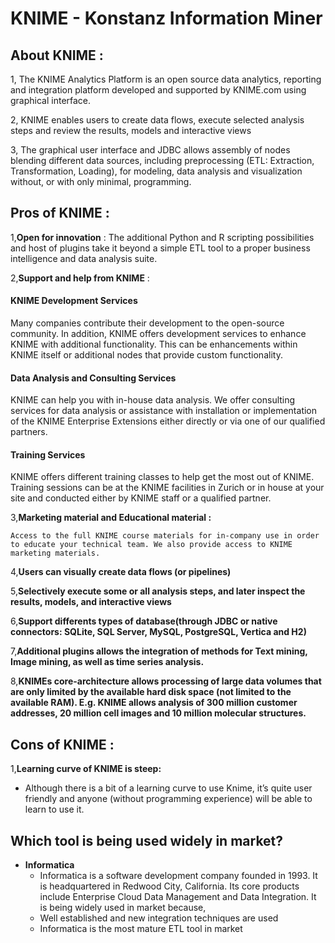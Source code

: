 # KNIME -  Konstanz Information Miner

## About KNIME :
         
   1, The KNIME Analytics Platform is an open source data analytics, reporting and integration platform developed and supported by KNIME.com using graphical interface.

   2, KNIME enables users to create data flows, execute selected analysis steps and review the results, models and interactive views
   
   3, The graphical user interface and JDBC allows assembly of nodes blending different data sources, including preprocessing (ETL: Extraction, Transformation, Loading), for modeling, data analysis and visualization without, or with only minimal, programming.

## Pros of KNIME :
              
1,**Open for innovation**     : 
     The additional Python and R scripting possibilities and host of plugins take it beyond a simple ETL tool to a proper       business intelligence and data analysis suite. 

    
2,**Support and help from KNIME** :
  #### KNIME Development Services
  Many companies contribute their development to the open-source community. In addition, KNIME offers development services to enhance KNIME with additional functionality. This can be enhancements within KNIME itself or additional nodes that provide custom functionality. 
  #### Data Analysis and Consulting Services
  KNIME can help you with in-house data analysis. We offer consulting services for data analysis or assistance with installation or implementation of the KNIME Enterprise Extensions either directly or via one of our qualified partners.
  #### Training Services
  KNIME offers different training classes to help get the most out of KNIME. Training sessions can be at the KNIME facilities in Zurich or in house at your site and conducted either by KNIME staff or a qualified partner.

   
3,**Marketing material and Educational material :**  

    Access to the full KNIME course materials for in-company use in order to educate your technical team. We also provide access to KNIME marketing materials.

4,**Users can visually create data flows (or pipelines)**

5,**Selectively execute some or all analysis steps, and later inspect the results, models, and interactive views**

6,**Support differents types of database(through JDBC or native connectors: SQLite, SQL Server, MySQL, PostgreSQL, Vertica and H2)**

7,**Additional plugins allows the integration of methods for Text mining, Image mining, as well as time series analysis.**

8,**KNIMEs core-architecture allows processing of large data volumes that are only limited by the available hard disk space (not limited to the available RAM). E.g. KNIME allows analysis of 300 million customer addresses, 20 million cell images and 10 million molecular structures.**
    

## Cons of KNIME :

1,**Learning curve of KNIME is steep:**
  - Although there is a bit of a learning curve to use Knime, it’s quite user friendly and anyone (without programming experience) will be able to learn to use it.

## Which tool is being used widely in market?
- **Informatica**
  - Informatica is a software development company founded in 1993. It is headquartered in Redwood City, California. Its core products include Enterprise Cloud Data Management and Data Integration. It is being widely used in market because,
   - Well established and new integration techniques are used
   - Informatica is the most mature ETL tool in market






